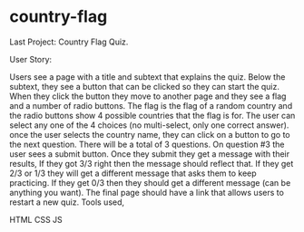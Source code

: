 # country-flag

Last Project: Country Flag Quiz.

User Story:

Users see a page with a title and subtext that explains the quiz.
Below the subtext, they see a button that can be clicked so they can start the quiz.
When they click the button they move to another page and they see a flag and a number of radio buttons.
The flag is the flag of a random country and the radio buttons show 4 possible countries that the flag is for.
The user can select any one of the 4 choices (no multi-select, only one correct answer).
once the user selects the country name, they can click on a button to go to the next question.
There will be a total of 3 questions.
On question #3 the user sees a submit button.
Once they submit they get a message with their results,
If they got 3/3 right then the message should reflect that.
If they get 2/3 or 1/3 they will get a different message that asks them to keep practicing.
If they get 0/3 then they should get a different message (can be anything you want).
The final page should have a link that allows users to restart a new quiz.
Tools used,

HTML
CSS
JS
